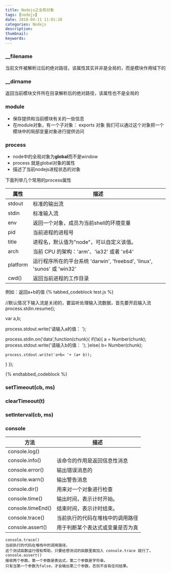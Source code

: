 ```yaml
---
title: Nodejs之全局对象
tags: [nodejs]
date: 2018-04-11 11:01:28
categories: Nodejs
description:
thumbnail:
keywords:
---
```

### __filename
当前文件被解析过后的绝对路径，该属性其实并非是全局的，而是模块作用域下的
<!-- more  -->
### __dirname
返回当前模块文件所在目录解析后的绝对路径，该属性也不是全局的
### module
- 保存提供和当前模块有关的一些信息
- 在module对象，有一个子对象： exports 对象 我们可以通过这个对象把一个模块中的局部变量对象进行提供访问
### process
- node中的全局对象为**global**而不是window
- process 就是global对象的属性
- 描述了当前nodejs进程状态的对象

下面列举几个常用的process属性

属性 | 描述
---|---
stdout | 标准的输出流
stdin | 标准输入流
env | 返回一个对象，成员为当前shell的环境变量
pid | 当前进程的进程号
title | 进程名，默认值为"node"，可以自定义该值。
arch | 当前 CPU 的架构：'arm'、'ia32' 或者 'x64'
platform | 运行程序所在的平台系统 'darwin', 'freebsd', 'linux', 'sunos' 或 'win32'
cwd() | 返回当前进程的工作目录

例如：返回a+b的值
{% tabbed_codeblock  test.js  %}
<!-- tab js -->
//默认情况下输入流是关闭的，要监听处理输入流数据，首先要开启输入流
process.stdin.resume();

var a,b;

process.stdout.write('请输入a的值： ');

process.stdin.on('data',function(chunk){
  if(!a){
    a = Number(chunk);
    process.stdout.write('请输入b的值： ');
  }else{
    b= Number(chunk);

    process.stdout.write('a+b= '+ (a+ b));
  }
});
<!-- endtab -->
{% endtabbed_codeblock %}

### setTimeout(cb, ms)
### clearTimeout(t)
### setInterval(cb, ms)
### console

方法 | 描述
---|---
console.log()  |
console.info() | 该命令的作用是返回信息性消息
console.error()  | 输出错误消息的
console.warn() | 输出警告消息
console.dir()  | 用来对一个对象进行检查
console.time() | 输出时间，表示计时开始。
console.timeEnd() | 结束时间，表示计时结束。
console.trace() | 当前执行的代码在堆栈中的调用路径
console.assert()|用于判断某个表达式或变量是否为真

```
console.trace()
当前执行的代码在堆栈中的调用路径，
这个测试函数运行很有帮助，只要给想测试的函数里面加入 console.trace 就行了。
console.assert()
接收两个参数，第一个参数是表达式，第二个参数是字符串。
只有当第一个参数为false，才会输出第二个参数，否则不会有任何结果。
```
